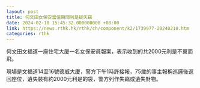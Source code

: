 ```yaml
---
layout: post
title: 何文田女保安當值期間利是疑失竊　
date: 2024-02-10 15:45:32.000000000 +08:00
link: https://news.rthk.hk/rthk/ch/component/k2/1739977-20240210.htm
categories: rthk
---
```


何文田文福道一座住宅大廈一名女保安員報案，表示收到的共2000元利是不翼而飛。

現場是文福道14至16號德威大廈，警方下午1時許接報，75歲的事主報稱巡邏後返回座位，遺失裝有約2000元利是的袋，警方列作失竊或遺失財物。
